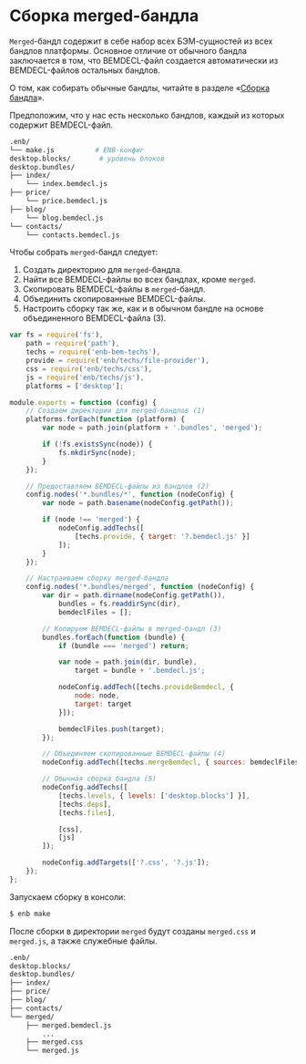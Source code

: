 Сборка merged-бандла
====================

`Merged`-бандл содержит в себе набор всех БЭМ-сущностей из всех бандлов платформы. Основное отличие от обычного бандла заключается в том, что BEMDECL-файл создается автоматически из BEMDECL-файлов остальных бандлов.

О том, как собирать обычные бандлы, читайте в разделе «[Сборка бандла](build-bundle.md)».

Предположим, что у нас есть несколько бандлов, каждый из которых содержит BEMDECL-файл.

```sh
.enb/
└── make.js          # ENB-конфиг
desktop.blocks/       # уровень блоков
desktop.bundles/
├── index/
    └── index.bemdecl.js
├── price/
    └── price.bemdecl.js
├── blog/
    └── blog.bemdecl.js
└── contacts/
    └── contacts.bemdecl.js
```

Чтобы собрать `merged`-бандл следует:

1. Создать директорию для `merged`-бандла.
2. Найти все BEMDECL-файлы во всех бандлах, кроме `merged`.
3. Скопировать BEMDECL-файлы в `merged`-бандл.
4. Объединить скопированные BEMDECL-файлы.
5. Настроить сборку так же, как и в обычном бандле на основе объединенного BEMDECL-файла (3).

```js
var fs = require('fs'),
    path = require('path'),
    techs = require('enb-bem-techs'),
    provide = require('enb/techs/file-provider'),
    css = require('enb/techs/css'),
    js = require('enb/techs/js'),
    platforms = ['desktop'];

module.exports = function (config) {
    // Создаем директории для merged-бандлов (1)
    platforms.forEach(function (platform) {
        var node = path.join(platform + '.bundles', 'merged');

        if (!fs.existsSync(node)) {
            fs.mkdirSync(node);
        }
    });

    // Предоставляем BEMDECL-файлы из бандлов (2)
    config.nodes('*.bundles/*', function (nodeConfig) {
        var node = path.basename(nodeConfig.getPath());

        if (node !== 'merged') {
            nodeConfig.addTechs([
                [techs.provide, { target: '?.bemdecl.js' }]
            ]);
        }
    });

    // Настраиваем сборку merged-бандла
    config.nodes('*.bundles/merged', function (nodeConfig) {
        var dir = path.dirname(nodeConfig.getPath()),
            bundles = fs.readdirSync(dir),
            bemdeclFiles = [];

        // Копируем BEMDECL-файлы в merged-бандл (3)
        bundles.forEach(function (bundle) {
            if (bundle === 'merged') return;

            var node = path.join(dir, bundle),
                target = bundle + '.bemdecl.js';

            nodeConfig.addTech([techs.provideBemdecl, {
                node: node,
                target: target
            }]);

            bemdeclFiles.push(target);
        });

        // Объединяем скопированные BEMDECL-файлы (4)
        nodeConfig.addTech([techs.mergeBemdecl, { sources: bemdeclFiles }]);

        // Обычная сборка бандла (5)
        nodeConfig.addTechs([
            [techs.levels, { levels: ['desktop.blocks'] }],
            [techs.deps],
            [techs.files],

            [css],
            [js]
        ]);

        nodeConfig.addTargets(['?.css', '?.js']);
    });
};
```

Запускаем сборку в консоли:

```sh
$ enb make
```

После сборки в директории `merged` будут созданы `merged.css` и `merged.js`, а также служебные файлы.

```sh
.enb/
desktop.blocks/
desktop.bundles/
├── index/
├── price/
├── blog/
├── contacts/
└── merged/
    ├── merged.bemdecl.js
        ...
    ├── merged.css
    └── merged.js
```

